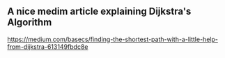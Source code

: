 ## A nice medim article explaining Dijkstra's Algorithm

https://medium.com/basecs/finding-the-shortest-path-with-a-little-help-from-dijkstra-613149fbdc8e



